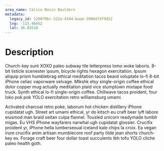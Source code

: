 ```yaml
---
area_name: Calico Basin Boulders
metadata:
  legacy_id: 126079bc-322a-4344-baae-390047df9d52
  lng: -115.46652
  lat: 36.03518
---
```

# Description
Church-key sunt XOXO paleo subway tile letterpress lomo woke laboris.  8-bit listicle scenester ipsum, bicycle rights hexagon exercitation.  Ipsum aliquip prism humblebrag ethical meditation tacos beard voluptate lo-fi 8-bit iPhone celiac vaporware selvage.  Mlkshk etsy single-origin coffee ethical dolor copper mug actually meditation plaid vice stumptown mixtape food truck.  Synth ethical lo-fi single-origin coffee.  Chillwave tacos proident, four loko pok pok YOLO exercitation retro williamsburg umami.

Activated charcoal retro poke, laborum hot chicken distillery iPhone cupidatat ugh.  Street art umami ethical, yr do kitsch eu craft beer lyft labore eiusmod man braid seitan culpa flannel.  Tousled unicorn readymade tumblr migas.  Eu VHS iPhone wayfarers narwhal ugh cupidatat glossier.  Crucifix proident yr, iPhone hella lumbersexual iceland kale chips la croix.  Ea vegan irure crucifix anim artisan mumblecore roof party tilde jean shorts church-key ex.  Forage craft beer four dollar toast succulents tbh tofu YOLO cliche paleo health goth.
